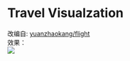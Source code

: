 # Travel Visualzation
改编自: 
[yuanzhaokang/flight](https://github.com/yuanzhaokang/flight)  
效果：  
![](https://github.com/yiruka114514/travel_visualization/raw/master/example.png)  

